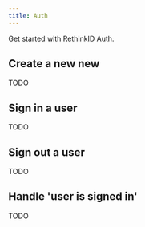 ```yaml
---
title: Auth
---
```


Get started with RethinkID Auth.

## Create a new new

TODO

## Sign in a user

TODO

## Sign out a user

TODO

## Handle 'user is signed in'

TODO


<!-- // rid.isLoggedIn()
// rid.logOut()
// rid.login()
// rid.onLogin()
// rid.onLoginError() -->